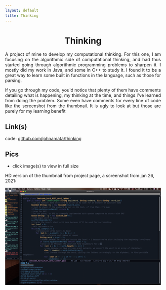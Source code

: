```yaml
---
layout: default
title: Thinking
---
```


<center><h1>Thinking</h1></center>

<p align="justify">A project of mine to develop my computational thinking. For this one, I am focusing on the algorithmic side of computational thinking, and had thus started going through algorithmic programming problems to sharpen it. I mostly did my work in Java, and some in C++ to study it. I found it to be a great way to learn some built in functions in the language, such as those for parsing.</p>

<p align="justify">If you go through my code, you'd notice that plenty of them have comments detailing what is happening, my thinking at the time, and things I've learned from doing the problem. Some even have comments for every line of code like the screenshot from the thumbnail. It is ugly to look at but those are purely for my learning benefit</p>

<h2>Link(s)</h2>

code: <a href="https://github.com/johnamata/thinking">github.com/johnamata/thinking</a>

<h2>Pics</h2>

* click image(s) to view in full size

HD version of the thumbnail from project page, a screenshot from jan 26, 2021:

<a href="pics/hd/think-hd.png"><img src="pics/hd/think-hd.png"></a>
